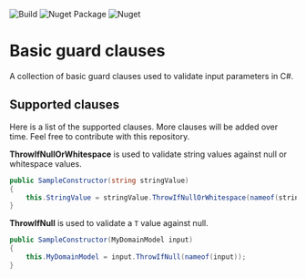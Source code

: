 ![Build](https://github.com/koala-fingers/basic-guards/workflows/Build/badge.svg) ![Nuget Package](https://github.com/koala-fingers/basic-guards/workflows/Nuget%20Package/badge.svg) ![Nuget](https://img.shields.io/nuget/v/BasicGuards)

# Basic guard clauses

A collection of basic guard clauses used to validate input parameters in C#.

## Supported clauses

Here is a list of the supported clauses. More clauses will be added over time. Feel free to contribute with this repository.


**ThrowIfNullOrWhitespace** is used to validate string values against null or whitespace values.

```csharp
public SampleConstructor(string stringValue)
{
    this.StringValue = stringValue.ThrowIfNullOrWhitespace(nameof(stringValue));
}
```

**ThrowIfNull** is used to validate a `T` value against null.

```csharp
public SampleConstructor(MyDomainModel input)
{
    this.MyDomainModel = input.ThrowIfNull(nameof(input));
}
```
